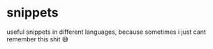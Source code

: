 # snippets
useful snippets in different languages, because sometimes i just cant remember this shit 😅
